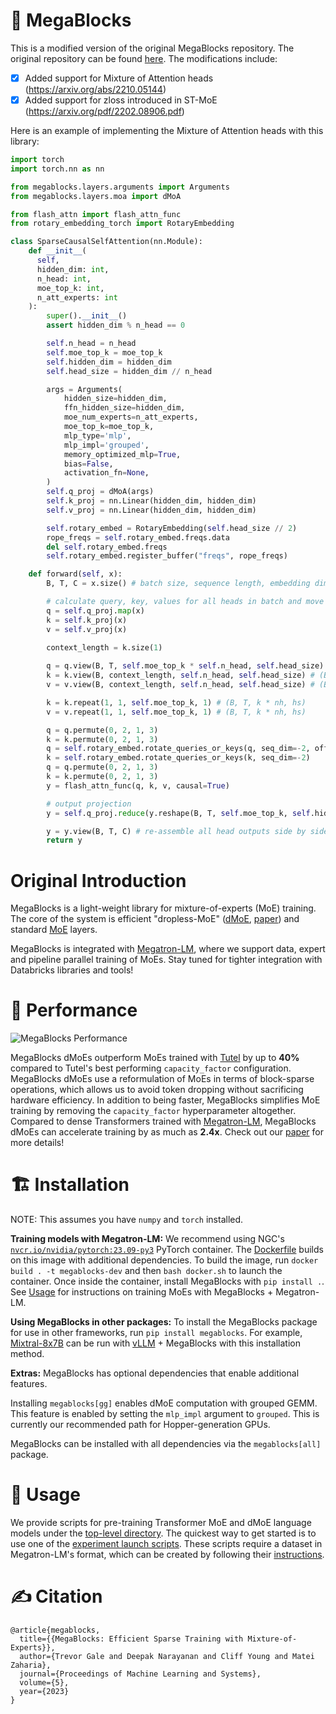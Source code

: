 # :robot: MegaBlocks

This is a modified version of the original MegaBlocks repository. The original repository can be found [here](https://github.com/databricks/megablocks).
The modifications include:
- [x] Added support for Mixture of Attention heads (https://arxiv.org/abs/2210.05144)
- [x] Added support for zloss introduced in ST-MoE (https://arxiv.org/pdf/2202.08906.pdf)

Here is an example of implementing the Mixture of Attention heads with this library:
```python
import torch
import torch.nn as nn

from megablocks.layers.arguments import Arguments
from megablocks.layers.moa import dMoA

from flash_attn import flash_attn_func
from rotary_embedding_torch import RotaryEmbedding

class SparseCausalSelfAttention(nn.Module):
    def __init__(
      self, 
      hidden_dim: int,
      n_head: int,
      moe_top_k: int,
      n_att_experts: int
    ):
        super().__init__()
        assert hidden_dim % n_head == 0

        self.n_head = n_head
        self.moe_top_k = moe_top_k
        self.hidden_dim = hidden_dim
        self.head_size = hidden_dim // n_head

        args = Arguments(
            hidden_size=hidden_dim,
            ffn_hidden_size=hidden_dim,
            moe_num_experts=n_att_experts,
            moe_top_k=moe_top_k,
            mlp_type='mlp',
            mlp_impl='grouped',
            memory_optimized_mlp=True,
            bias=False,
            activation_fn=None,
        )
        self.q_proj = dMoA(args)
        self.k_proj = nn.Linear(hidden_dim, hidden_dim)
        self.v_proj = nn.Linear(hidden_dim, hidden_dim)

        self.rotary_embed = RotaryEmbedding(self.head_size // 2)
        rope_freqs = self.rotary_embed.freqs.data
        del self.rotary_embed.freqs
        self.rotary_embed.register_buffer("freqs", rope_freqs)

    def forward(self, x):
        B, T, C = x.size() # batch size, sequence length, embedding dimensionality (n_embd)

        # calculate query, key, values for all heads in batch and move head forward to be the batch dim
        q = self.q_proj.map(x)
        k = self.k_proj(x)
        v = self.v_proj(x)

        context_length = k.size(1)
        
        q = q.view(B, T, self.moe_top_k * self.n_head, self.head_size) # (B, T, k * nh, hs)
        k = k.view(B, context_length, self.n_head, self.head_size) # (B, T, nh, hs)
        v = v.view(B, context_length, self.n_head, self.head_size) # (B, T, nh, hs)

        k = k.repeat(1, 1, self.moe_top_k, 1) # (B, T, k * nh, hs)
        v = v.repeat(1, 1, self.moe_top_k, 1) # (B, T, k * nh, hs)

        q = q.permute(0, 2, 1, 3)
        k = k.permute(0, 2, 1, 3)
        q = self.rotary_embed.rotate_queries_or_keys(q, seq_dim=-2, offset=context_length - T)
        k = self.rotary_embed.rotate_queries_or_keys(k, seq_dim=-2)
        q = q.permute(0, 2, 1, 3)
        k = k.permute(0, 2, 1, 3)
        y = flash_attn_func(q, k, v, causal=True)

        # output projection
        y = self.q_proj.reduce(y.reshape(B, T, self.moe_top_k, self.hidden_dim).type_as(x))

        y = y.view(B, T, C) # re-assemble all head outputs side by side
        return y
```

# Original Introduction
MegaBlocks is a light-weight library for mixture-of-experts (MoE) training. The core of the system is efficient "dropless-MoE" ([dMoE](megablocks/layers/dmoe.py), [paper](https://arxiv.org/abs/2211.15841)) and standard [MoE](megablocks/layers/moe.py) layers.

MegaBlocks is integrated with [Megatron-LM](https://github.com/NVIDIA/Megatron-LM), where we support data, expert and pipeline parallel training of MoEs. Stay tuned for tighter integration with Databricks libraries and tools!

# :rocket: Performance

![MegaBlocks Performance](media/dropping_end_to_end.png)

MegaBlocks dMoEs outperform MoEs trained with [Tutel](https://github.com/microsoft/tutel) by up to **40%** compared to Tutel's best performing `capacity_factor` configuration. MegaBlocks dMoEs use a reformulation of MoEs in terms of block-sparse operations, which allows us to avoid token dropping without sacrificing hardware efficiency. In addition to being faster, MegaBlocks simplifies MoE training by removing the `capacity_factor` hyperparameter altogether. Compared to dense Transformers trained with [Megatron-LM](https://github.com/NVIDIA/Megatron-LM), MegaBlocks dMoEs can accelerate training by as much as **2.4x**. Check out our [paper](https://arxiv.org/abs/2211.15841) for more details!

# :building_construction: Installation

NOTE: This assumes you have `numpy` and `torch` installed.

**Training models with Megatron-LM:** We recommend using NGC's [`nvcr.io/nvidia/pytorch:23.09-py3`](https://catalog.ngc.nvidia.com/orgs/nvidia/containers/pytorch/tags) PyTorch container. The [Dockerfile](Dockerfile) builds on this image with additional dependencies. To build the image, run `docker build . -t megablocks-dev` and then `bash docker.sh` to launch the container. Once inside the container, install MegaBlocks with `pip install .`. See [Usage](#steam_locomotive-usage) for instructions on training MoEs with MegaBlocks + Megatron-LM.

**Using MegaBlocks in other packages:** To install the MegaBlocks package for use in other frameworks, run `pip install megablocks`. For example, [Mixtral-8x7B](https://mistral.ai/news/mixtral-of-experts/) can be run with [vLLM](https://github.com/vllm-project/vllm) + MegaBlocks with this installation method.

**Extras:** MegaBlocks has optional dependencies that enable additional features.

Installing `megablocks[gg]` enables dMoE computation with grouped GEMM. This feature is enabled by setting the `mlp_impl` argument to `grouped`. This is currently our recommended path for Hopper-generation GPUs.

MegaBlocks can be installed with all dependencies via the `megablocks[all]` package.

# :steam_locomotive: Usage

We provide scripts for pre-training Transformer MoE and dMoE language models under the [top-level directory](megablocks/). The quickest way to get started is to use one of the [experiment launch scripts](exp/). These scripts require a dataset in Megatron-LM's format, which can be created by following their [instructions](https://github.com/NVIDIA/Megatron-LM#data-preprocessing).

# :writing_hand: Citation

```
@article{megablocks,
  title={{MegaBlocks: Efficient Sparse Training with Mixture-of-Experts}},
  author={Trevor Gale and Deepak Narayanan and Cliff Young and Matei Zaharia},
  journal={Proceedings of Machine Learning and Systems},
  volume={5},
  year={2023}
}
```
